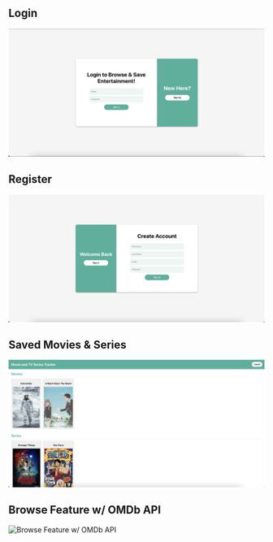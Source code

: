 ## Login
![Login](screenshots/screenshot1.png)

## Register
![Register](screenshots/screenshot2.png)

## Saved Movies & Series
![Saved Movies & Series](screenshots/screenshot3.png)

## Browse Feature w/ OMDb API
![Browse Feature w/ OMDb API](screenshots/screenshot4.png)